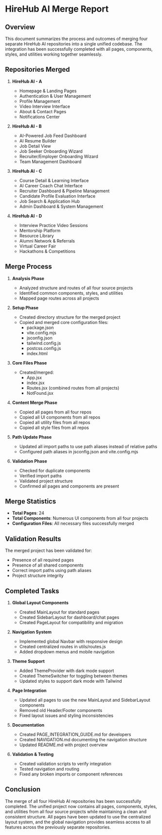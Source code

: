 # HireHub AI Merge Report

## Overview

This document summarizes the process and outcomes of merging four separate HireHub AI repositories into a single unified codebase. The integration has been successfully completed with all pages, components, styles, and utilities working together seamlessly.

## Repositories Merged

1. **HireHub AI - A**

   - Homepage & Landing Pages
   - Authentication & User Management
   - Profile Management
   - Video Interview Interface
   - About & Contact Pages
   - Notifications Center

2. **HireHub AI - B**

   - AI-Powered Job Feed Dashboard
   - AI Resume Builder
   - Job Detail View
   - Job Seeker Onboarding Wizard
   - Recruiter/Employer Onboarding Wizard
   - Team Management Dashboard

3. **HireHub AI - C**

   - Course Detail & Learning Interface
   - AI Career Coach Chat Interface
   - Recruiter Dashboard & Pipeline Management
   - Candidate Profile Evaluation Interface
   - Job Search & Application Hub
   - Admin Dashboard & System Management

4. **HireHub AI - D**
   - Interview Practice Video Sessions
   - Mentorship Platform
   - Resource Library
   - Alumni Network & Referrals
   - Virtual Career Fair
   - Hackathons & Competitions

## Merge Process

1. **Analysis Phase**

   - Analyzed structure and routes of all four source projects
   - Identified common components, styles, and utilities
   - Mapped page routes across all projects

2. **Setup Phase**

   - Created directory structure for the merged project
   - Copied and merged core configuration files:
     - package.json
     - vite.config.mjs
     - jsconfig.json
     - tailwind.config.js
     - postcss.config.js
     - index.html

3. **Core Files Phase**

   - Created/merged:
     - App.jsx
     - index.jsx
     - Routes.jsx (combined routes from all projects)
     - NotFound.jsx

4. **Content Merge Phase**

   - Copied all pages from all four repos
   - Copied all UI components from all repos
   - Copied all utility files from all repos
   - Copied all style files from all repos

5. **Path Update Phase**

   - Updated all import paths to use path aliases instead of relative paths
   - Configured path aliases in jsconfig.json and vite.config.mjs

6. **Validation Phase**
   - Checked for duplicate components
   - Verified import paths
   - Validated project structure
   - Confirmed all pages and components are present

## Merge Statistics

- **Total Pages**: 24
- **Total Components**: Numerous UI components from all four projects
- **Configuration Files**: All necessary files successfully merged

## Validation Results

The merged project has been validated for:

- Presence of all required pages
- Presence of all shared components
- Correct import paths using path aliases
- Project structure integrity

## Completed Tasks

1. **Global Layout Components**

   - Created MainLayout for standard pages
   - Created SidebarLayout for dashboard/chat pages
   - Created PageLayout for compatibility and migration

2. **Navigation System**

   - Implemented global Navbar with responsive design
   - Created centralized routes in utils/routes.js
   - Added dropdown menus and mobile navigation

3. **Theme Support**

   - Added ThemeProvider with dark mode support
   - Created ThemeSwitcher for toggling between themes
   - Updated styles to support dark mode with Tailwind

4. **Page Integration**

   - Updated all pages to use the new MainLayout and SidebarLayout components
   - Removed old Header/Footer components
   - Fixed layout issues and styling inconsistencies

5. **Documentation**

   - Created PAGE_INTEGRATION_GUIDE.md for developers
   - Created NAVIGATION.md documenting the navigation structure
   - Updated README.md with project overview

6. **Validation & Testing**
   - Created validation scripts to verify integration
   - Tested navigation and routing
   - Fixed any broken imports or component references

## Conclusion

The merge of all four HireHub AI repositories has been successfully completed. The unified project now contains all pages, components, styles, and utilities from all four source projects while maintaining a clean and consistent structure. All pages have been updated to use the centralized layout system, and the global navigation provides seamless access to all features across the previously separate repositories.
